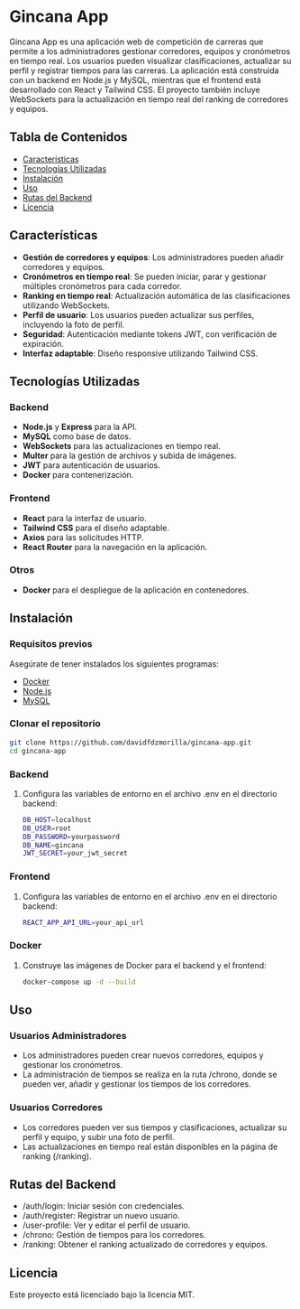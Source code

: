 # Gincana App

Gincana App es una aplicación web de competición de carreras que permite a los administradores gestionar corredores, equipos y cronómetros en tiempo real. Los usuarios pueden visualizar clasificaciones, actualizar su perfil y registrar tiempos para las carreras. La aplicación está construida con un backend en Node.js y MySQL, mientras que el frontend está desarrollado con React y Tailwind CSS. El proyecto también incluye WebSockets para la actualización en tiempo real del ranking de corredores y equipos.

## Tabla de Contenidos

- [Características](#características)
- [Tecnologías Utilizadas](#tecnologías-utilizadas)
- [Instalación](#instalación)
- [Uso](#uso)
- [Rutas del Backend](#rutas-del-backend)
- [Licencia](#licencia)

## Características

- **Gestión de corredores y equipos**: Los administradores pueden añadir corredores y equipos.
- **Cronómetros en tiempo real**: Se pueden iniciar, parar y gestionar múltiples cronómetros para cada corredor.
- **Ranking en tiempo real**: Actualización automática de las clasificaciones utilizando WebSockets.
- **Perfil de usuario**: Los usuarios pueden actualizar sus perfiles, incluyendo la foto de perfil.
- **Seguridad**: Autenticación mediante tokens JWT, con verificación de expiración.
- **Interfaz adaptable**: Diseño responsive utilizando Tailwind CSS.

## Tecnologías Utilizadas

### Backend

- **Node.js** y **Express** para la API.
- **MySQL** como base de datos.
- **WebSockets** para las actualizaciones en tiempo real.
- **Multer** para la gestión de archivos y subida de imágenes.
- **JWT** para autenticación de usuarios.
- **Docker** para contenerización.

### Frontend

- **React** para la interfaz de usuario.
- **Tailwind CSS** para el diseño adaptable.
- **Axios** para las solicitudes HTTP.
- **React Router** para la navegación en la aplicación.

### Otros

- **Docker** para el despliegue de la aplicación en contenedores.

## Instalación

### Requisitos previos

Asegúrate de tener instalados los siguientes programas:

- [Docker](https://www.docker.com/)
- [Node.js](https://nodejs.org/)
- [MySQL](https://www.mysql.com/)

### Clonar el repositorio

```bash
git clone https://github.com/davidfdzmorilla/gincana-app.git
cd gincana-app
```

### Backend

1. Configura las variables de entorno en el archivo .env en el directorio backend:

   ```bash
   DB_HOST=localhost
   DB_USER=root
   DB_PASSWORD=yourpassword
   DB_NAME=gincana
   JWT_SECRET=your_jwt_secret
   ```

### Frontend

1. Configura las variables de entorno en el archivo .env en el directorio backend:

   ```bash
   REACT_APP_API_URL=your_api_url
   ```

### Docker

1. Construye las imágenes de Docker para el backend y el frontend:

   ```bash
   docker-compose up -d --build
   ```

## Uso

### Usuarios Administradores

- Los administradores pueden crear nuevos corredores, equipos y gestionar los cronómetros.
- La administración de tiempos se realiza en la ruta /chrono, donde se pueden ver, añadir y gestionar los tiempos de los corredores.

### Usuarios Corredores

- Los corredores pueden ver sus tiempos y clasificaciones, actualizar su perfil y equipo, y subir una foto de perfil.
- Las actualizaciones en tiempo real están disponibles en la página de ranking (/ranking).

## Rutas del Backend

- /auth/login: Iniciar sesión con credenciales.
- /auth/register: Registrar un nuevo usuario.
- /user-profile: Ver y editar el perfil de usuario.
- /chrono: Gestión de tiempos para los corredores.
- /ranking: Obtener el ranking actualizado de corredores y equipos.

## Licencia

Este proyecto está licenciado bajo la licencia MIT.
